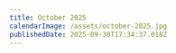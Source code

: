 ```yaml
---
title: October 2025
calendarImage: /assets/october-2025.jpg
publishedDate: 2025-09-30T17:34:37.018Z
---
```

